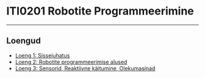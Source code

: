 # ITI0201 Robotite Programmeerimine

---

## Loengud
- [Loeng 1: Sissejuhatus](https://github.com/iti0201/iti0201/tree/lecture-01)
- [Loeng 2: Robotite programmeerimise alused](https://github.com/iti0201/iti0201/tree/lecture-02)
- [Loeng 3: Sensorid, Reaktiivne käitumine, Olekumasinad](https://github.com/iti0201/iti0201/tree/lecture-03)
